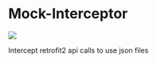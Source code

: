 # Mock-Interceptor
[![](https://jitpack.io/v/xpenatan/Mock-Interceptor.svg)](https://jitpack.io/#xpenatan/Mock-Interceptor)

Intercept retrofit2 api calls to use json files

